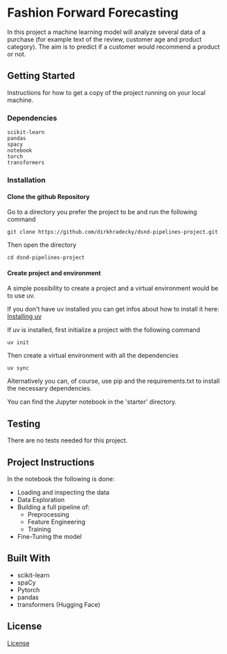 # Fashion Forward Forecasting

In this project a machine learning model will analyze several data of a purchase (for example text of the review, customer age and product category). The aim is to predict if a customer would recommend a product or not.

## Getting Started

Instructions for how to get a copy of the project running on your local machine.

### Dependencies

```
scikit-learn
pandas
spacy
notebook
torch
transformers
```

### Installation

#### Clone the github Repository

Go to a directory you prefer the project to be and run the following command

```
git clone https://github.com/dirkhradecky/dsnd-pipelines-project.git
```

Then open the directory

```
cd dsnd-pipelines-project
```

#### Create project and environment

A simple possibility to create a project and a virtual environment would be to use uv.

If you don't have uv installed you can get infos about how to install it here: [Installing uv](https://docs.astral.sh/uv/getting-started/installation/)

If uv is installed, first initialize a project with the following command

```
uv init
```

Then create a virtual environment with all the dependencies

```
uv sync
```

Alternatively you can, of course, use pip and the requirements.txt to install the necessary dependencies.

You can find the Jupyter notebook in the 'starter' directory.

## Testing

There are no tests needed for this project.

## Project Instructions

In the notebook the following is done:

- Loading and inspecting the data
- Data Exploration
- Building a full pipeline of:
  - Preprocessing
  - Feature Engineering
  - Training
- Fine-Tuning the model

## Built With

- scikit-learn
- spaCy
- Pytorch
- pandas
- transformers (Hugging Face)

## License

[License](LICENSE.txt)
